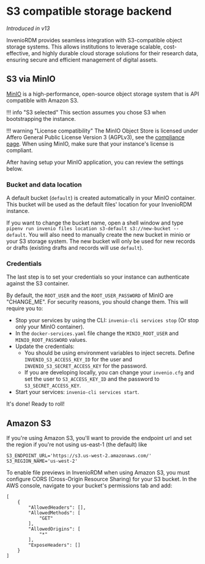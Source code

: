 # S3 compatible storage backend

_Introduced in v13_

InvenioRDM provides seamless integration with S3-compatible object storage systems. This allows institutions to leverage scalable, cost-effective, and highly durable cloud storage solutions for their research data, ensuring secure and efficient management of digital assets.

## S3 via MinIO
[MinIO](https://min.io/) is a high-performance, open-source object storage system that is API compatible with Amazon S3.

!!! info "S3 selected"
    This section assumes you chose S3 when bootstrapping the instance.

!!! warning "License compatibility"
    The MinIO Object Store is licensed under Affero General Public License Version 3 (AGPLv3), see the [compliance page](https://min.io/compliance). When using MinIO, make sure that your instance's license is compliant.

After having setup your MinIO application, you can review the settings below.

### Bucket and data location
A default bucket (`default`) is created automatically in your MinIO container. This bucket will be used as the default files' location for your InvenioRDM instance.

If you want to change the bucket name, open a shell window and type `pipenv run invenio files location s3-default s3://new-bucket --default`. You will also need to manually create the new bucket in minio or your S3 storage system. The new bucket will only be used for new records or drafts (existing drafts and records will use `default`).

### Credentials
The last step is to set your credentials so your instance can authenticate against the S3 container.

By default, the `ROOT_USER` and the `ROOT_USER_PASSWORD` of MinIO are "CHANGE_ME". For security reasons, you should change them. This will require you to:

- Stop your services by using the CLI: `invenio-cli services stop` (Or stop only your MinIO container).
- In the `docker-services.yaml` file change the `MINIO_ROOT_USER` and `MINIO_ROOT_PASSWORD` values.
- Update the credentials:
    - You should be using environment variables to inject secrets. Define `INVENIO_S3_ACCESS_KEY_ID` for the user and `INVENIO_S3_SECRET_ACCESS_KEY` for the password.
    - If you are developing locally, you can change your `invenio.cfg` and set the user to `S3_ACCESS_KEY_ID` and the password to `S3_SECRET_ACCESS_KEY`.
- Start your services: `invenio-cli services start`.

It's done! Ready to roll!

## Amazon S3
If you're using Amazon S3, you'll want to provide the endpoint url and set the region if you're not using us-east-1 (the default) like

```
S3_ENDPOINT_URL='https://s3.us-west-2.amazonaws.com/'
S3_REGION_NAME='us-west-2'
```

To enable file previews in InvenioRDM when using Amazon S3, you must configure CORS (Cross-Origin Resource Sharing) for your S3 bucket. In the AWS console, navigate to your bucket's permissions tab and add:
```
[
    {
        "AllowedHeaders": [],
        "AllowedMethods": [
            "GET"
        ],
        "AllowedOrigins": [
            "*"
        ],
        "ExposeHeaders": []
    }
]
```

